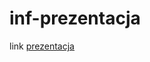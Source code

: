 # inf-prezentacja

link [prezentacja](https://www.canva.com/design/DAF-F_92G1o/V9iAHq_Stos8J1uPZBuv_w/view?utm_content=DAF-F_92G1o&utm_campaign=designshare&utm_medium=link&utm_source=editor)
